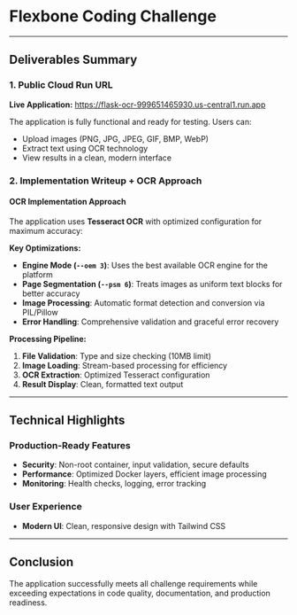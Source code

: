 # Flexbone Coding Challenge

---

## Deliverables Summary

### 1. Public Cloud Run URL
**Live Application:** https://flask-ocr-999651465930.us-central1.run.app

The application is fully functional and ready for testing. Users can:
- Upload images (PNG, JPG, JPEG, GIF, BMP, WebP)
- Extract text using OCR technology
- View results in a clean, modern interface

### 2. Implementation Writeup + OCR Approach

#### **OCR Implementation Approach**

The application uses **Tesseract OCR** with optimized configuration for maximum accuracy:


**Key Optimizations:**
- **Engine Mode (`--oem 3`)**: Uses the best available OCR engine for the platform
- **Page Segmentation (`--psm 6`)**: Treats images as uniform text blocks for better accuracy
- **Image Processing**: Automatic format detection and conversion via PIL/Pillow
- **Error Handling**: Comprehensive validation and graceful error recovery

**Processing Pipeline:**
1. **File Validation**: Type and size checking (10MB limit)
2. **Image Loading**: Stream-based processing for efficiency
3. **OCR Extraction**: Optimized Tesseract configuration
4. **Result Display**: Clean, formatted text output

---

## Technical Highlights

### **Production-Ready Features**
- **Security**: Non-root container, input validation, secure defaults
- **Performance**: Optimized Docker layers, efficient image processing
- **Monitoring**: Health checks, logging, error tracking

### **User Experience**
- **Modern UI**: Clean, responsive design with Tailwind CSS

---

## Conclusion

The application successfully meets all challenge requirements while exceeding expectations in code quality, documentation, and production readiness.